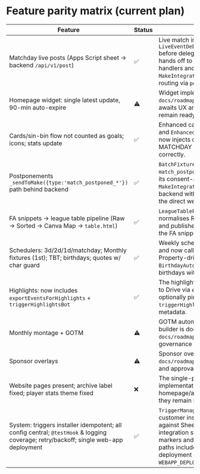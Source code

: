 # Feature parity matrix (current plan)

| Feature | Status | Implementation / Notes |
| --- | --- | --- |
| Matchday live posts (Apps Script sheet → backend `/api/v1/post`) | ✅ | Live match inputs are queued through `LiveEventDebouncer.queueEvent/processEventQueue` before delegating to `processLiveEvent`, which hands off to `EnhancedEventsManager` goal/card handlers and ultimately `MakeIntegration.sendToMake` with backend-first routing via `postToBackend`. |
| Homepage widget: single latest update, 90-min auto-expire | ⚠️ | Widget implementation is deferred in `docs/roadmap-deferrals.md` while the web client awaits UX and caching redesign; data feeds remain ready via the live post pipeline. |
| Cards/sin-bin flow not counted as goals; icons; stats update | ✅ | Enhanced card handling updates stats as before and `EnhancedEventsManager.createCardPayload` now injects configurable `icon_url` metadata via the MATCHDAY card icon map so visuals can render correctly. |
| Postponements `_sendToMake({type:'match_postponed_*'})` path behind backend | ✅ | `BatchFixturesManager.postPostponed` composes `match_postponed_*` payloads, feeds them through its consent-aware `sendBatchToMake`, and `MakeIntegration.sendToMake` routes via the backend with retry/backoff before falling back to the direct webhook. |
| FA snippets → league table pipeline (Raw → Sorted → Canva Map → `table.html`) | ✅ | `LeagueTablePipeline.refreshAndMap` now normalises Raw data, writes Sorted/Canva sheets, and publishes `table.html` with digest metadata so the FA snippet feed stays current. |
| Schedulers: 3d/2d/1d/matchday; Monthly fixtures (1st); TBT; birthdays; quotes w/ char guard | ✅ | Weekly scheduler keeps the countdown cadence and now calls `validateQuoteLength` (Script Property-driven) plus the new `BirthdayAutomation.runDaily` trigger to post birthdays with Make payloads. |
| Highlights: now includes `exportEventsForHighlights` + `triggerHighlightsBot` | ✅ | The highlights module exports filtered event JSON to Drive via `exportEventsForHighlights` and optionally pings downstream automation through `triggerHighlightsBot` with retries and request metadata. |
| Monthly montage + GOTM | ⚠️ | GOTM automation remains live; the montage builder is documented as deferred in `docs/roadmap-deferrals.md` pending media governance sign-off. |
| Sponsor overlays | ⚠️ | Sponsor overlays are formally deferred in `docs/roadmap-deferrals.md` until marketing assets and approvals are available. |
| Website pages present; archive label fixed; player stats theme fixed | ❌ | The single-page web app exists, but there is no implementation for the requested homepage/archive/player-stats visual fixes and they remain listed as carryover tasks. |
| System: triggers installer idempotent; all config central; `@testHook` & logging coverage; retry/backoff; single web-app deployment | ✅ | `TriggerManager.ensureSingleTrigger` and the customer installer enforce idempotent setup against Sheet-backed config, the event/Make integration stack is instrumented with `@testHook` markers and structured logging, webhook/HTTP paths include exponential retry/backoff, and the deployment contract documents the single `WEBAPP_DEPLOYMENT_ID` model. |

